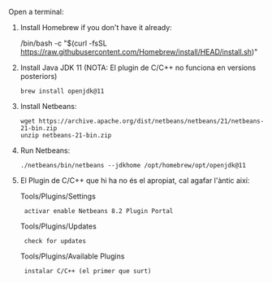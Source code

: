 Open a terminal:

1) Install Homebrew if you don't have it already:

	/bin/bash -c "$(curl -fsSL https://raw.githubusercontent.com/Homebrew/install/HEAD/install.sh)"

2) Install Java JDK 11 (NOTA: El plugin de C/C++ no funciona en versions posteriors)
	```
	brew install openjdk@11
	```
3) Install Netbeans:
	```
	wget https://archive.apache.org/dist/netbeans/netbeans/21/netbeans-21-bin.zip
	unzip netbeans-21-bin.zip
	```
4) Run Netbeans:
	```
	./netbeans/bin/netbeans --jdkhome /opt/homebrew/opt/openjdk@11
	```
4) El Plugin de C/C++ que hi ha no és el apropiat, cal agafar l'àntic així:

	Tools/Plugins/Settings

		activar enable Netbeans 8.2 Plugin Portal 

	Tools/Plugins/Updates 

		check for updates

	Tools/Plugins/Available Plugins 

		instalar C/C++ (el primer que surt)

